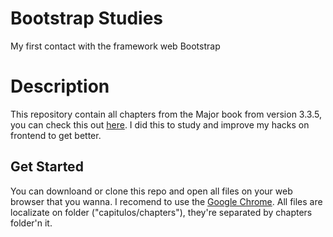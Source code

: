 # Bootstrap Studies

My first contact with the framework web Bootstrap 

# Description 

This repository contain all chapters from the Major book from version 3.3.5, you can check this out [here](https://livrosdomaujor.com.br/bootstrap3/codigos.html).
I did this to study and improve my hacks on frontend to get better.

## Get Started 

You can downloand or clone this repo and open all files on your web browser that you wanna. I recomend to use the [Google Chrome](https://www.google.com/intl/pt-BR/chrome/).
All files are localizate on folder ("capitulos/chapters"), they're separated by chapters folder'n it. 
